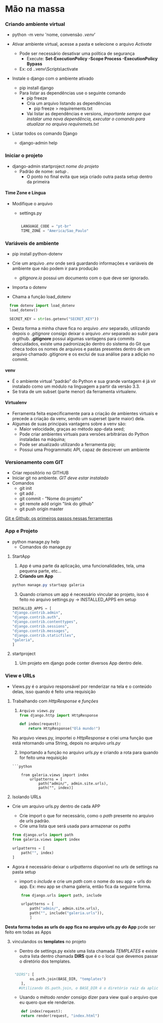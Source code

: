 # Mão na massa
 ### Criando ambiente virtual

-   python -m venv 'nome, convensão *.venv*'
-   Ativar ambiente virtual, acesse a pasta e selecione o arquivo *Activate*
    -   Pode ser necessário desativar uma política de segurança
        - Execute: **Set-ExecutionPolicy -Scope Process -ExecutionPolicy Bypass** 
    -   Ex: cd .\.venv\Scripts\activate
- Instale o django com o ambiente ativado
    -   pip install django
    -   Para listar as dependências use o seguinte comando
        -   pip freeze
        -   Cria um arquivo listando as dependências
            -   pip freeze > requirements.txt
        -   Vai listar as dependências e versions, *importante sempre que instalar uma nova dependência, executar o comando para atualizar no arquivo requiremets.txt*

-   Listar todos os comando Django
    -   django-admin help



### Iniciar o projeto

-  django-admin startproject *nome do projeto*
    -   Padrão de nome: *setup .*
        -   O ponto no final evita que seja criado outra pasta setup dentro da primeira

#### Time Zone e Língua

-   Modifique o arquivo
    -   settings.py

    ```Python

        LANGUAGE_CODE = "pt-br"
        TIME_ZONE = "America/Sao_Paulo"

    ```

### Variáveis de ambiente

-   pip install python-dotenv
- Crie um arquivo *.env* onde será guardando informações e variáveis de ambiente que não podem ir para produção
    -   *gitignore.io* possui um documento com o que deve ser ignorado.

-   Importa o dotenv
-   Chama a função load_dotenv
```python
  from dotenv import load_dotenv
  load_dotenv()  

  SECRET_KEY = str(os.getenv("SECRET_KEY"))
```
-   Desta forma a minha chave fica no arquivo *.env* separado, utilizando depois o *.gitignore* consigo deixar o arquivo *.env* separado ao subir para o github.
 **.gitignore** possui algumas vantagens para commits descuidados, existe uma padronização dentro do sistema do Git que checa todos os nomes de arquivos e pastas presentes dentro de um arquivo chamado .gitignore e os exclui de sua análise para a adição no commit.




#### venv

- É o ambiente virtual “padrão” do Python e sua grande vantagem é já vir instalado como um módulo na linguagem a partir da versão 3.3.
- Se trata de um subset (parte menor) da ferramenta virtualenv.

#### Virtualenv

- Ferramenta feita especificamente para a criação de ambientes virtuais e precede a criação da venv, sendo um superset (parte maior) dela.
- Algumas de suas principais vantagens sobre a venv são:
  - Maior velocidade, graças ao método app-data seed;
  - Pode criar ambientes virtuais para versões arbitrárias do Python instaladas na máquina;
  - Pode ser atualizado utilizando a ferramenta pip;
  - Possui uma Programmatic API, capaz de descrever um ambiente


### Versionamento com GIT

-   Criar repositório no GITHUB
-   Iniciar git no ambiente. *GIT deve estar instalado*
-   Comandos
    -   git init
    -   git add .
    -   git commit - "Nome do projeto"
    -   git remote add origin "link do github"
    -   git push origin master

[Git e Github: os primeiros passos nessas ferramentas](https://www.alura.com.br/artigos/o-que-e-git-github)

### App e Projeto

-   python manage.py help 
    -   Comandos do manage.py
1.  StartApp
    1.  App é uma parte da aplicação, uma funcionalidades, tela, uma pequena parte, etc...
    2. **Criando um App**
    ```powershell
    python manage.py startapp galeria
    ```
    3.  Quando criamos um app é necessário vincular ao projeto, isso é feito no arquivo settings.py -> INSTALLED_APPS em setup
    
    ```python
    INSTALLED_APPS = [
    "django.contrib.admin",
    "django.contrib.auth",
    "django.contrib.contenttypes",
    "django.contrib.sessions",
    "django.contrib.messages",
    "django.contrib.staticfiles",
    "galeria",
    ]
2.  startproject
    1. Um projeto em django pode conter diversos App dentro dele.
    

### View e URLs

-   Views.py é o arquivo responsável por renderizar na tela e o conteúdo delas, isso quando é feito uma requisição

1.  Trabalhando com *HttpResponse* e *funções*

    1.  ```python
        Arquivo views.py
        from django.http import HttpResponse

        def index(request):
            return HttpResponse("Olá mundo!")
        
    No arquivo views.py, importei o *HttpResponse* e criei uma função que está retornando uma String, depois no arquivo *urls.py*

     2.  Importando a função no arquivo *urls.py* e criando a rota para quando for feito uma requisição
    
        ```python

            from galeria.views import index
                urlpatterns = [
                    path("admin/", admin.site.urls),
                    path("", index)]
                
        
2.  Isolando URLs

-   Crie um arquivo urls.py dentro de cada APP
    -   Crie import o que for necessário, como o *path* presente no arquivo de urls padrão.
    -   Crie uma lista que será usada para armazenar os *paths*

    ```python
    from django.urls import path
    from galeria.views import index

    urlpatterns = [
        path("", index)
    ]
    ```
-   Agora é necessário deixar o *urlpatterns* disponível no *urls* de settings na pasta setup
    -   import o *include* e crie um *path* com o nome do seu app + urls do app. Ex: meu app se chama galeria, então fica da seguinte forma.

    ```python
        from django.urls import path, include

        urlpatterns = [
            path("admin/", admin.site.urls),
            path("", include("galeria.urls")),
            ]  
    ``` 
**Desta forma todas as urls do app fica no arquivo urls.py do App** pode ser feito em todas as Apps


3.  vinculandos os **templates** no projeto
    -   Dentro de settings.py existe uma lista chamada *TEMPLATES*
    e existe outra lista dentro chamada **DIRS** que é o o local que devemos passar o diretório dos templates. 

    ```python

     "DIRS": [
            os.path.join(BASE_DIR, "templates")
        ],
       #Utilizando OS.path.join, o BASE_DIR é o diretório raiz da aplicação e o nome da pasta que criamos onde ficará os templates, no exemplo nomei como "templates"  

    ```
    -   Usando o método *render* consigo dizer para view qual o arquivo que eu quero que ele renderize.

    ```python
        def index(request):
        return render(request, "index.html")
    ```













